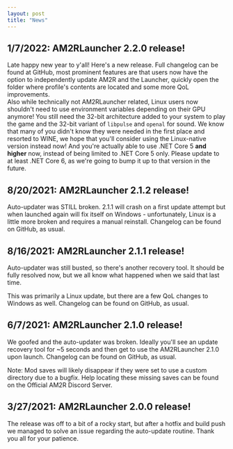 ```yaml
---
layout: post
title: "News"
---
```


## 1/7/2022: AM2RLauncher 2.2.0 release!
Late happy new year to y'all! Here's a new release. Full changelog can be found at GitHub, most prominent features are that users now have the option to independently update AM2R and the Launcher, quickly open the folder where profile's contents are located and some more QoL improvements.  
Also while technically not AM2RLauncher related, Linux users now shouldn't need to use environment variables depending on their GPU anymore! You still need the 32-bit architecture added to your system to play the game and the 32-bit variant of `libpulse` and `openal` for sound. We know that many of you didn't know they were needed in the first place and resorted to WINE, we hope that you'll consider using the Linux-native version instead now!
And you're actually able to use .NET Core 5 **and higher** now, instead of being limited to .NET Core 5 only. Please update to at least .NET Core 6, as we're going to bump it up to that version in the future.

## 8/20/2021: AM2RLauncher 2.1.2 release!

Auto-updater was STILL broken. 2.1.1 will crash on a first update attempt but when launched again will fix itself on Windows - unfortunately, Linux is a little more broken and requires a manual reinstall. Changelog can be found on GitHub, as usual.

## 8/16/2021: AM2RLauncher 2.1.1 release!

Auto-updater was still busted, so there's another recovery tool. It should be fully resolved now, but we all know what happened when we said that last time.

This was primarily a Linux update, but there are a few QoL changes to Windows as well. Changelog can be found on GitHub, as usual.

## 6/7/2021: AM2RLauncher 2.1.0 release!

We goofed and the auto-updater was broken. Ideally you'll see an update recovery tool for ~5 seconds and then get to use the AM2RLauncher 2.1.0 upon launch. Changelog can be found on GitHub, as usual.

Note: Mod saves will likely disappear if they were set to use a custom directory due to a bugfix. Help locating these missing saves can be found on the Official AM2R Discord Server.

## 3/27/2021: AM2RLauncher 2.0.0 release!

The release was off to a bit of a rocky start, but after a hotfix and build push we managed to solve an issue regarding the auto-update routine. Thank you all for your patience.
